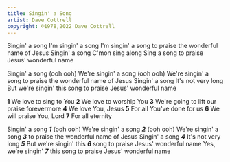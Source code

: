 ```yaml
---
title: Singin' a Song
artist: Dave Cottrell
copyright: ©1978,2022 Dave Cottrell
---
```

Singin' a song
I'm singin' a song
I'm singin' a song to praise
 the wonderful name of Jesus
Singin' a song
C'mon sing along
Sing a song to praise
 Jesus' wonderful name

Singin' a song (ooh ooh)
We're singin' a song (ooh ooh)
We're singin' a song to praise
 the wonderful name of Jesus
Singin' a song
It's not very long
But we're singin' this song to praise
 Jesus' wonderful name

**1**  We love to sing to You
**2**  We love to worship You
**3**  We're going to lift our praise
    forevermore
**4**  We love You, Jesus
**5**  For all You've done for us
**6**  We will praise You, Lord
**7**  For all eternity

Singin' a song ***1*** (ooh ooh)
We're singin' a song ***2*** (ooh ooh)
We're singin' a song ***3*** to praise
 the wonderful name of Jesus
Singin' a song ***4***
It's not very long ***5***
But we're singin' this ***6*** song to praise
 Jesus' wonderful name
Yes, we're singin' ***7*** this song to praise
 Jesus' wonderful name